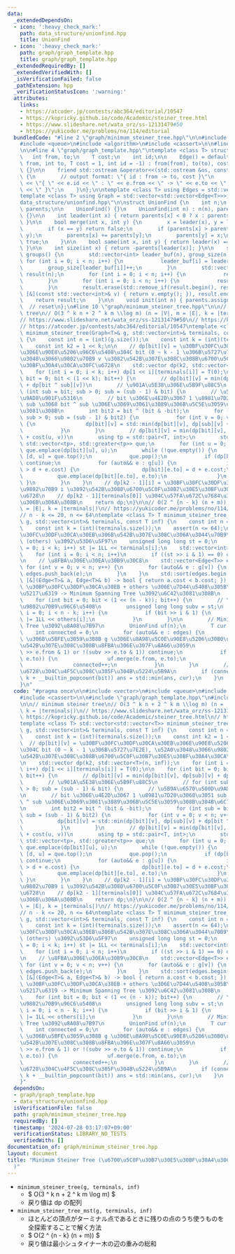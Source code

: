 ```yaml
---
data:
  _extendedDependsOn:
  - icon: ':heavy_check_mark:'
    path: data_structure/unionfind.hpp
    title: UnionFind
  - icon: ':heavy_check_mark:'
    path: graph/graph_template.hpp
    title: graph/graph_template.hpp
  _extendedRequiredBy: []
  _extendedVerifiedWith: []
  _isVerificationFailed: false
  _pathExtension: hpp
  _verificationStatusIcon: ':warning:'
  attributes:
    links:
    - https://atcoder.jp/contests/abc364/editorial/10547
    - https://kopricky.github.io/code/Academic/steiner_tree.html
    - https://www.slideshare.net/wata_orz/ss-12131479#50
    - https://yukicoder.me/problems/no/114/editorial
  bundledCode: "#line 2 \"graph/minimum_steiner_tree.hpp\"\n\n#include <vector>\n\
    #include <queue>\n#include <algorithm>\n#include <cassert>\n\n#line 2 \"graph/graph_template.hpp\"\
    \n\n#line 4 \"graph/graph_template.hpp\"\ntemplate <class T> struct Edge {\n \
    \   int from, to;\n    T cost;\n    int id;\n\n    Edge() = default;\n    Edge(int\
    \ from, int to, T cost = 1, int id = -1) : from(from), to(to), cost(cost), id(id)\
    \ {}\n\n    friend std::ostream &operator<<(std::ostream &os, const Edge<T> &e)\
    \ {\n        // output format: \"{ id : from -> to, cost }\"\n        return os\
    \ << \"{ \" << e.id << \" : \" << e.from << \" -> \" << e.to << \", \" << e.cost\
    \ << \" }\";\n    }\n};\n\ntemplate <class T> using Edges = std::vector<Edge<T>>;\n\
    template <class T> using Graph = std::vector<std::vector<Edge<T>>>;\n#line 2 \"\
    data_structure/unionfind.hpp\"\n\nstruct UnionFind {\n    int n;\n    std::vector<int>\
    \ parents;\n\n    UnionFind() {}\n    UnionFind(int n) : n(n), parents(n, -1)\
    \ {}\n\n    int leader(int x) { return parents[x] < 0 ? x : parents[x] = leader(parents[x]);\
    \ }\n\n    bool merge(int x, int y) {\n        x = leader(x), y = leader(y);\n\
    \        if (x == y) return false;\n        if (parents[x] > parents[y]) std::swap(x,\
    \ y);\n        parents[x] += parents[y];\n        parents[y] = x;\n        return\
    \ true;\n    }\n\n    bool same(int x, int y) { return leader(x) == leader(y);\
    \ }\n\n    int size(int x) { return -parents[leader(x)]; }\n\n    std::vector<std::vector<int>>\
    \ groups() {\n        std::vector<int> leader_buf(n), group_size(n);\n       \
    \ for (int i = 0; i < n; i++) {\n            leader_buf[i] = leader(i);\n    \
    \        group_size[leader_buf[i]]++;\n        }\n        std::vector<std::vector<int>>\
    \ result(n);\n        for (int i = 0; i < n; i++) {\n            result[i].reserve(group_size[i]);\n\
    \        }\n        for (int i = 0; i < n; i++) {\n            result[leader_buf[i]].push_back(i);\n\
    \        }\n        result.erase(std::remove_if(result.begin(), result.end(),\
    \ [&](const std::vector<int>& v) { return v.empty(); }), result.end());\n    \
    \    return result;\n    }\n\n    void init(int n) { parents.assign(n, -1); }\
    \  // reset\n};\n#line 10 \"graph/minimum_steiner_tree.hpp\"\n\n// minimum steiner\
    \ tree\n// O(3 ^ k n + 2 ^ k m \\log m) (n = |V|, m = |E|, k = |terminals|)\n\
    // https://www.slideshare.net/wata_orz/ss-12131479#50\n// https://kopricky.github.io/code/Academic/steiner_tree.html\n\
    // https://atcoder.jp/contests/abc364/editorial/10547\ntemplate <class T> std::vector<std::vector<T>>\
    \ minimum_steiner_tree(Graph<T>& g, std::vector<int>& terminals, const T inf)\
    \ {\n    const int n = (int)(g.size());\n    const int k = (int)(terminals.size());\n\
    \    const int k2 = 1 << k;\n\n    // dp[bit][v] = \u30BF\u30FC\u30DF\u30CA\u30EB\
    \u306E\u90E8\u5206\u96C6\u5408\u304C bit (0 ~ k - 1 \u306B\u5727\u7E2E), \u52A0\
    \u3048\u3066\u9802\u70B9 v \u3082\u542B\u307E\u308C\u308B\u6700\u5C0F\u30B7\u30E5\
    \u30BF\u30A4\u30CA\u30FC\u6728\n    std::vector dp(k2, std::vector<T>(n, inf));\n\
    \    for (int i = 0; i < k; i++) dp[1 << i][terminals[i]] = T(0);\n\n    for (int\
    \ bit = 0; bit < (1 << k); bit++) {\n        // dp[bit][v] = min(dp[bit][v], dp[sub][v]\
    \ + dp[bit ^ sub][v])\n        // \u901A\u5E38\u306E\u5B9F\u88C5\n        // for\
    \ (int sub = bit; sub > 0; sub = (sub - 1) & bit) {\n        // \u5B9A\u6570\u500D\
    \u9AD8\u901F\u5316\n        // bit \u306E\u4E2D\u3067 1 \u8981\u7D20\u3060\u3051\
    \ sub \u3068 bit ^ sub \u306E\u3069\u3061\u3089\u306B\u5C5E\u3059\u308B\u304B\u6C7A\
    \u3081\u308B\n        int bit2 = bit ^ (bit & -bit);\n        for (int sub = bit2;\
    \ sub > 0; sub = (sub - 1) & bit2) {\n            for (int v = 0; v < n; v++)\
    \ {\n                dp[bit][v] = std::min(dp[bit][v], dp[sub][v] + dp[bit ^ sub][v]);\n\
    \            }\n        }\n        // dp[bit][v] = min(dp[bit][v], dp[bit][u]\
    \ + cost(u, v))\n        using tp = std::pair<T, int>;\n        std::priority_queue<tp,\
    \ std::vector<tp>, std::greater<tp>> que;\n        for (int u = 0; u < n; u++)\
    \ que.emplace(dp[bit][u], u);\n        while (!que.empty()) {\n            auto\
    \ [d, u] = que.top();\n            que.pop();\n            if (dp[bit][u] != d)\
    \ continue;\n            for (auto&& e : g[u]) {\n                if (dp[bit][e.to]\
    \ > d + e.cost) {\n                    dp[bit][e.to] = d + e.cost;\n         \
    \           que.emplace(dp[bit][e.to], e.to);\n                }\n           \
    \ }\n        }\n    }\n    // dp[k2 - 1][i] = \u30BF\u30FC\u30DF\u30CA\u30EB\u3068\
    \u9802\u70B9 i \u3092\u542B\u3080\u6700\u5C0F\u30B7\u30E5\u30BF\u30A4\u30CA\u30FC\
    \u6728\n    // dp[k2 - 1][terminals[0]] \u304C\u57FA\u672C\u7684\u306A\u7B54\u3048\
    \u306B\u306A\u308B\n    return dp;\n}\n\n// O(2 ^ {n - k} (n + m)) (n = |V|, m\
    \ = |E|, k = |terminals|)\n// https://yukicoder.me/problems/no/114/editorial\n\
    // n - k <= 20, n <= 64\ntemplate <class T> T minimum_steiner_tree_mst(Graph<T>&\
    \ g, std::vector<int>& terminals, const T inf) {\n    const int n = (int)(g.size());\n\
    \    const int k = (int)(terminals.size());\n    assert(n <= 64);\n\n    // \u30BF\
    \u30FC\u30DF\u30CA\u30EB\u306B\u542B\u307E\u308C\u306A\u3044\u70B9\u96C6\u5408\
    \ (others) \u3092\u53D6\u5F97\n    unsigned long long st = 0;\n    for (int i\
    \ = 0; i < k; i++) st |= 1LL << terminals[i];\n    std::vector<int> others;\n\
    \    for (int i = 0; i < n; i++)\n        if ((st >> i & 1) == 0) others.emplace_back(i);\n\
    \n    // \u8FBA\u306E\u30EA\u30B9\u30C8\n    std::vector<Edge<T>> edges;\n   \
    \ for (int v = 0; v < n; v++) {\n        for (auto&& e : g[v]) {\n           \
    \ edges.push_back(e);\n        }\n    }\n    std::sort(edges.begin(), edges.end(),\
    \ [&](Edge<T>& a, Edge<T>& b) -> bool { return a.cost < b.cost; });\n\n    //\
    \ \u30BF\u30FC\u30DF\u30CA\u30EB + others \u306E\u7D44\u5408\u305B\u3092\u5168\
    \u5217\u6319 -> Minimum Spanning Tree \u3092\u6C42\u3081\u308B\n    T ans = inf;\n\
    \    for (int bit = 0; bit < (1 << (n - k)); bit++) {\n        // \u4F7F\u3046\
    \u9802\u70B9\u96C6\u5408\n        unsigned long long subv = st;\n        for (int\
    \ i = 0; i < n - k; i++) {\n            if (bit >> i & 1) {\n                subv\
    \ |= 1LL << others[i];\n            }\n        }\n\n        // Minimum Spanning\
    \ Tree \u3092\u8A08\u7B97\n        UnionFind uf(n);\n        T cur = 0;\n    \
    \    int connected = 0;\n        for (auto&& e : edges) {\n            // subv\
    \ \u306B\u5BFE\u3059\u308B g \u306E\u8A98\u5C0E\u90E8\u5206\u30B0\u30E9\u30D5\u306B\
    \u542B\u307E\u308C\u308B\u8FBA\u306E\u307F\u8A66\u3059\n            if (!(subv\
    \ >> e.from & 1) or !(subv >> e.to & 1)) continue;\n            if (!uf.same(e.from,\
    \ e.to)) {\n                uf.merge(e.from, e.to);\n                cur += e.cost;\n\
    \                connected++;\n            }\n        }\n        // \u5168\u57DF\
    \u6728\u304C\u4F5C\u308C\u305F\u304B\u5224\u5B9A\n        if (connected + 1 ==\
    \ k + __builtin_popcount(bit)) ans = std::min(ans, cur);\n    }\n    return ans;\n\
    }\n"
  code: "#pragma once\n\n#include <vector>\n#include <queue>\n#include <algorithm>\n\
    #include <cassert>\n\n#include \"graph/graph_template.hpp\"\n#include \"data_structure/unionfind.hpp\"\
    \n\n// minimum steiner tree\n// O(3 ^ k n + 2 ^ k m \\log m) (n = |V|, m = |E|,\
    \ k = |terminals|)\n// https://www.slideshare.net/wata_orz/ss-12131479#50\n//\
    \ https://kopricky.github.io/code/Academic/steiner_tree.html\n// https://atcoder.jp/contests/abc364/editorial/10547\n\
    template <class T> std::vector<std::vector<T>> minimum_steiner_tree(Graph<T>&\
    \ g, std::vector<int>& terminals, const T inf) {\n    const int n = (int)(g.size());\n\
    \    const int k = (int)(terminals.size());\n    const int k2 = 1 << k;\n\n  \
    \  // dp[bit][v] = \u30BF\u30FC\u30DF\u30CA\u30EB\u306E\u90E8\u5206\u96C6\u5408\
    \u304C bit (0 ~ k - 1 \u306B\u5727\u7E2E), \u52A0\u3048\u3066\u9802\u70B9 v \u3082\
    \u542B\u307E\u308C\u308B\u6700\u5C0F\u30B7\u30E5\u30BF\u30A4\u30CA\u30FC\u6728\
    \n    std::vector dp(k2, std::vector<T>(n, inf));\n    for (int i = 0; i < k;\
    \ i++) dp[1 << i][terminals[i]] = T(0);\n\n    for (int bit = 0; bit < (1 << k);\
    \ bit++) {\n        // dp[bit][v] = min(dp[bit][v], dp[sub][v] + dp[bit ^ sub][v])\n\
    \        // \u901A\u5E38\u306E\u5B9F\u88C5\n        // for (int sub = bit; sub\
    \ > 0; sub = (sub - 1) & bit) {\n        // \u5B9A\u6570\u500D\u9AD8\u901F\u5316\
    \n        // bit \u306E\u4E2D\u3067 1 \u8981\u7D20\u3060\u3051 sub \u3068 bit\
    \ ^ sub \u306E\u3069\u3061\u3089\u306B\u5C5E\u3059\u308B\u304B\u6C7A\u3081\u308B\
    \n        int bit2 = bit ^ (bit & -bit);\n        for (int sub = bit2; sub > 0;\
    \ sub = (sub - 1) & bit2) {\n            for (int v = 0; v < n; v++) {\n     \
    \           dp[bit][v] = std::min(dp[bit][v], dp[sub][v] + dp[bit ^ sub][v]);\n\
    \            }\n        }\n        // dp[bit][v] = min(dp[bit][v], dp[bit][u]\
    \ + cost(u, v))\n        using tp = std::pair<T, int>;\n        std::priority_queue<tp,\
    \ std::vector<tp>, std::greater<tp>> que;\n        for (int u = 0; u < n; u++)\
    \ que.emplace(dp[bit][u], u);\n        while (!que.empty()) {\n            auto\
    \ [d, u] = que.top();\n            que.pop();\n            if (dp[bit][u] != d)\
    \ continue;\n            for (auto&& e : g[u]) {\n                if (dp[bit][e.to]\
    \ > d + e.cost) {\n                    dp[bit][e.to] = d + e.cost;\n         \
    \           que.emplace(dp[bit][e.to], e.to);\n                }\n           \
    \ }\n        }\n    }\n    // dp[k2 - 1][i] = \u30BF\u30FC\u30DF\u30CA\u30EB\u3068\
    \u9802\u70B9 i \u3092\u542B\u3080\u6700\u5C0F\u30B7\u30E5\u30BF\u30A4\u30CA\u30FC\
    \u6728\n    // dp[k2 - 1][terminals[0]] \u304C\u57FA\u672C\u7684\u306A\u7B54\u3048\
    \u306B\u306A\u308B\n    return dp;\n}\n\n// O(2 ^ {n - k} (n + m)) (n = |V|, m\
    \ = |E|, k = |terminals|)\n// https://yukicoder.me/problems/no/114/editorial\n\
    // n - k <= 20, n <= 64\ntemplate <class T> T minimum_steiner_tree_mst(Graph<T>&\
    \ g, std::vector<int>& terminals, const T inf) {\n    const int n = (int)(g.size());\n\
    \    const int k = (int)(terminals.size());\n    assert(n <= 64);\n\n    // \u30BF\
    \u30FC\u30DF\u30CA\u30EB\u306B\u542B\u307E\u308C\u306A\u3044\u70B9\u96C6\u5408\
    \ (others) \u3092\u53D6\u5F97\n    unsigned long long st = 0;\n    for (int i\
    \ = 0; i < k; i++) st |= 1LL << terminals[i];\n    std::vector<int> others;\n\
    \    for (int i = 0; i < n; i++)\n        if ((st >> i & 1) == 0) others.emplace_back(i);\n\
    \n    // \u8FBA\u306E\u30EA\u30B9\u30C8\n    std::vector<Edge<T>> edges;\n   \
    \ for (int v = 0; v < n; v++) {\n        for (auto&& e : g[v]) {\n           \
    \ edges.push_back(e);\n        }\n    }\n    std::sort(edges.begin(), edges.end(),\
    \ [&](Edge<T>& a, Edge<T>& b) -> bool { return a.cost < b.cost; });\n\n    //\
    \ \u30BF\u30FC\u30DF\u30CA\u30EB + others \u306E\u7D44\u5408\u305B\u3092\u5168\
    \u5217\u6319 -> Minimum Spanning Tree \u3092\u6C42\u3081\u308B\n    T ans = inf;\n\
    \    for (int bit = 0; bit < (1 << (n - k)); bit++) {\n        // \u4F7F\u3046\
    \u9802\u70B9\u96C6\u5408\n        unsigned long long subv = st;\n        for (int\
    \ i = 0; i < n - k; i++) {\n            if (bit >> i & 1) {\n                subv\
    \ |= 1LL << others[i];\n            }\n        }\n\n        // Minimum Spanning\
    \ Tree \u3092\u8A08\u7B97\n        UnionFind uf(n);\n        T cur = 0;\n    \
    \    int connected = 0;\n        for (auto&& e : edges) {\n            // subv\
    \ \u306B\u5BFE\u3059\u308B g \u306E\u8A98\u5C0E\u90E8\u5206\u30B0\u30E9\u30D5\u306B\
    \u542B\u307E\u308C\u308B\u8FBA\u306E\u307F\u8A66\u3059\n            if (!(subv\
    \ >> e.from & 1) or !(subv >> e.to & 1)) continue;\n            if (!uf.same(e.from,\
    \ e.to)) {\n                uf.merge(e.from, e.to);\n                cur += e.cost;\n\
    \                connected++;\n            }\n        }\n        // \u5168\u57DF\
    \u6728\u304C\u4F5C\u308C\u305F\u304B\u5224\u5B9A\n        if (connected + 1 ==\
    \ k + __builtin_popcount(bit)) ans = std::min(ans, cur);\n    }\n    return ans;\n\
    }"
  dependsOn:
  - graph/graph_template.hpp
  - data_structure/unionfind.hpp
  isVerificationFile: false
  path: graph/minimum_steiner_tree.hpp
  requiredBy: []
  timestamp: '2024-07-28 03:17:07+09:00'
  verificationStatus: LIBRARY_NO_TESTS
  verifiedWith: []
documentation_of: graph/minimum_steiner_tree.hpp
layout: document
title: "Minimum Steiner Tree (\u6700\u5C0F\u30B7\u30E5\u30BF\u30A4\u30CA\u30FC\u6728\
  )"
---
```


- `minimum_steiner_tree(g, terminals, inf)`
    - $ O(3 ^ k n + 2 ^ k m \log m) $
    - 戻り値は dp の配列
- `minimum_steiner_tree_mst(g, terminals, inf)`
    - ほとんどの頂点がターミナル点であるときに残りの点のうち使うものを全探索することで解く方法
    - $ O(2 ^ {n - k} (n + m)) $
    - 戻り値は最小シュタイナー木の辺の重みの総和

